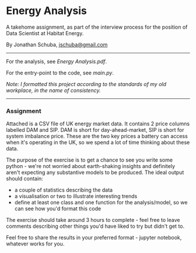 # Energy Analysis

A takehome assignment, as part of the interview process for the position of Data Scientist at Habitat Energy. 

By Jonathan Schuba, jschuba@gmail.com

---
For the analysis, see _Energy Analysis.pdf_.

For the entry-point to the code, see _main.py_.

_Note: I formatted this project according to the standards of my old workplace, in the name of consistency._  

---
### Assignment 
Attached is a CSV file of UK energy market data. It contains 2 price columns labelled DAM and SIP. DAM is short for day-ahead-market, SIP is short for system imbalance price. These are the two key prices a battery can access when it's operating in the UK, so we spend a lot of time thinking about these data.

The purpose of the exercise is to get a chance to see you write some python - we're not worried about earth-shaking insights and definitely aren't expecting any substantive models to be produced. The ideal output should contain:
- a couple of statistics describing the data
- a visualisation or two to illustrate interesting trends
- define at least one class and one function for the analysis/model, so we can see how you'd format this code   

The exercise should take around 3 hours to complete - feel free to leave comments describing other things you'd have liked to try but didn't get to.

Feel free to share the results in your preferred format - jupyter notebook, whatever works for you.

